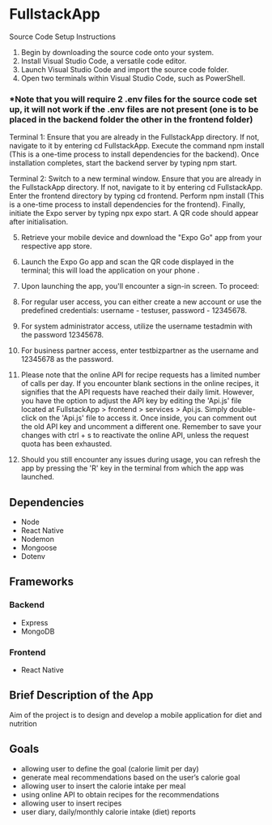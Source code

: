 # FullstackApp
Source Code Setup Instructions
1) Begin by downloading the source code onto your system.
2) Install Visual Studio Code, a versatile code editor.
3) Launch Visual Studio Code and import the source code folder.
4) Open two terminals within Visual Studio Code, such as PowerShell.
### *Note that you will require 2 .env files for the source code set up, it will not work if the .env files are not present (one is to be placed in the backend folder the other in the frontend folder)

Terminal 1:
Ensure that you are already in the FullstackApp directory. If not, navigate to it by entering cd FullstackApp.
Execute the command npm install (This is a one-time process to install dependencies for the backend).
Once installation completes, start the backend server by typing npm start.

Terminal 2:
Switch to a new terminal window.
Ensure that you are already in the FullstackApp directory. If not, navigate to it by entering cd FullstackApp.
Enter the frontend directory by typing cd frontend.
Perform npm install (This is a one-time process to install dependencies for the frontend).
Finally, initiate the Expo server by typing npx expo start.
A QR code should appear after initialisation.

5) Retrieve your mobile device and download the "Expo Go" app from your respective app store.

6) Launch the Expo Go app and scan the QR code displayed in the terminal; this will load the application on your phone
.
7) Upon launching the app, you'll encounter a sign-in screen. To proceed:

8) For regular user access, you can either create a new account or use the predefined credentials: username - testuser, password - 12345678.

9) For system administrator access, utilize the username testadmin with the password 12345678.

10) For business partner access, enter testbizpartner as the username and 12345678 as the password.

11) Please note that the online API for recipe requests has a limited number of calls per day. If you encounter blank sections in the online recipes, it signifies that the API requests have reached their daily limit. However, you have the option to adjust the API key by editing the 'Api.js' file located at FullstackApp > frontend > services > Api.js. Simply double-click on the 'Api.js' file to access it. Once inside, you can comment out the old API key and uncomment a different one. Remember to save your changes with ctrl + s to reactivate the online API, unless the request quota has been exhausted.

12) Should you still encounter any issues during usage, you can refresh the app by pressing the 'R' key in the terminal from which the app was launched.


## Dependencies

- Node
- React Native
- Nodemon
- Mongoose
- Dotenv

## Frameworks

### Backend

- Express
- MongoDB

### Frontend

- React Native

## Brief Description of the App

Aim of the project is to design and develop a mobile application for diet and nutrition

## Goals

- allowing user to define the goal (calorie limit per day)
- generate meal recommendations based on the user’s calorie goal
- allowing user to insert the calorie intake per meal
- using online API to obtain recipes for the recommendations
- allowing user to insert recipes
- user diary, daily/monthly calorie intake (diet) reports

